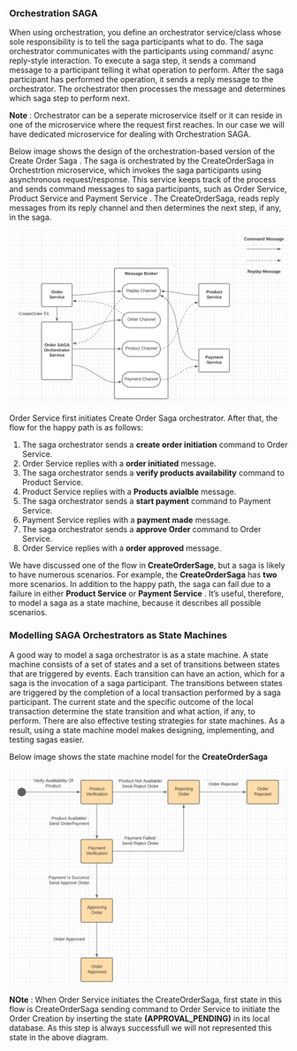 ### Orchestration SAGA
When using orchestration, you define an orchestrator service/class whose sole responsibility is to tell the saga participants
what to do. The saga orchestrator communicates with the participants using command/ async reply-style interaction. To execute 
a saga step, it sends a command message to a participant telling it what operation to perform. After the saga participant has 
performed the operation, it sends a reply message to the orchestrator. The orchestrator then processes the message and determines 
which saga step to perform next.

**Note** : Orchestrator can be a seperate microservice itself or it can reside in one of the microservice where the request first 
reaches. In our case we will have dedicated microservice for dealing with Orchestration SAGA.

Below image shows the design of the orchestration-based version of the Create Order Saga . The saga is orchestrated by the 
CreateOrderSaga in Orchestrtion microservice, which invokes the saga participants using asynchronous request/response. This 
service keeps track of the process and sends command messages to saga participants, such as Order Service, Product Service and
Payment Service . The CreateOrderSaga, reads reply messages from its reply channel and then determines the next step, if any, 
in the saga.

![orchestration](../images/orchestration.png)

Order Service first initiates Create Order Saga orchestrator. After that, the flow for the happy path is as follows:
1. The saga orchestrator sends a **create order initiation** command to Order Service.
2. Order Service replies with a  **order initiated** message.
3. The saga orchestrator sends a **verify products availability** command to Product Service.
4. Product Service replies with a  **Products avialble** message.
5. The saga orchestrator sends a **start payment** command to Payment Service.
6. Payment Service replies with a  **payment made** message.
7. The saga orchestrator sends a **approve Order** command to Order Service.
8. Order Service replies with a  **order approved** message.

We have discussed one of the flow in **CreateOrderSage**, but a saga is likely to have numerous scenarios. For example, the 
**CreateOrderSaga** has **two** more scenarios. In addition to the happy path, the saga can fail due to a failure in either 
**Product Service** or **Payment Service** . It’s useful, therefore, to model a saga as a state machine, because it describes 
all possible scenarios.

### Modelling SAGA Orchestrators as State Machines
A good way to model a saga orchestrator is as a state machine. A state machine consists of a set of states and a set of transitions
between states that are triggered by events. Each transition can have an action, which for a saga is the invocation of a saga 
participant. The transitions between states are triggered by the completion of a local transaction performed by a saga participant.
The current state and the specific outcome of the local transaction determine the state transition and what action, if any, to 
perform. There are also effective testing strategies for state machines. As a result, using a state machine model makes designing,
implementing, and testing sagas easier.

Below image shows the state machine model for the **CreateOrderSaga**

![stateMachine](../images/stateMachine.png)

**NOte** : When Order Service initiates the CreateOrderSaga, first state in this flow is CreateOrderSaga sending command to Order Service to initiate the Order Creation by inserting the state **(APPROVAL_PENDING)** in its local database. As this step is always
successfull we will not represented this state in the above diagram.



